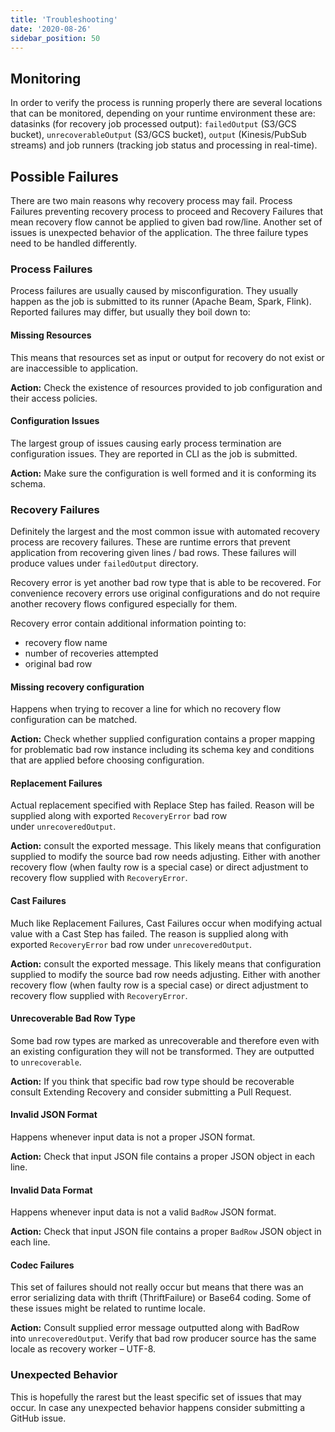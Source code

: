 ```yaml
---
title: 'Troubleshooting'
date: '2020-08-26'
sidebar_position: 50
---
```


## Monitoring

In order to verify the process is running properly there are several locations that can be monitored, depending on your runtime environment these are: datasinks (for recovery job processed output): `failedOutput` (S3/GCS bucket), `unrecoverableOutput` (S3/GCS bucket), `output` (Kinesis/PubSub streams) and job runners (tracking job status and processing in real-time).

## Possible Failures

There are two main reasons why recovery process may fail. Process Failures preventing recovery process to proceed and Recovery Failures that mean recovery flow cannot be applied to given bad row/line. Another set of issues is unexpected behavior of the application. The three failure types need to be handled differently.

### Process Failures

Process failures are usually caused by misconfiguration. They usually happen as the job is submitted to its runner (Apache Beam, Spark, Flink). Reported failures may differ, but usually they boil down to:

#### Missing Resources

This means that resources set as input or output for recovery do not exist or are inaccessible to application.

**Action:** Check the existence of resources provided to job configuration and their access policies.

#### Configuration Issues

The largest group of issues causing early process termination are configuration issues. They are reported in CLI as the job is submitted.

**Action:** Make sure the configuration is well formed and it is conforming its schema.

### Recovery Failures

Definitely the largest and the most common issue with automated recovery process are recovery failures. These are runtime errors that prevent application from recovering given lines / bad rows. These failures will produce values under `failedOutput` directory.

Recovery error is yet another bad row type that is able to be recovered. For convenience recovery errors use original configurations and do not require another recovery flows configured especially for them.

Recovery error contain additional information pointing to:

- recovery flow name
- number of recoveries attempted
- original bad row

#### Missing recovery configuration

Happens when trying to recover a line for which no recovery flow configuration can be matched.

**Action:** Check whether supplied configuration contains a proper mapping for problematic bad row instance including its schema key and conditions that are applied before choosing configuration.

#### Replacement Failures

Actual replacement specified with Replace Step has failed. Reason will be supplied along with exported `RecoveryError` bad row under `unrecoveredOutput`.

**Action:** consult the exported message. This likely means that configuration supplied to modify the source bad row needs adjusting. Either with another recovery flow (when faulty row is a special case) or direct adjustment to recovery flow supplied with `RecoveryError`.

#### Cast Failures

Much like Replacement Failures, Cast Failures occur when modifying actual value with a Cast Step has failed. The reason is supplied along with exported `RecoveryError` bad row under `unrecoveredOutput`.

**Action:** consult the exported message. This likely means that configuration supplied to modify the source bad row needs adjusting. Either with another recovery flow (when faulty row is a special case) or direct adjustment to recovery flow supplied with `RecoveryError`.

#### Unrecoverable Bad Row Type

Some bad row types are marked as unrecoverable and therefore even with an existing configuration they will not be transformed. They are outputted to `unrecoverable`.

**Action:** If you think that specific bad row type should be recoverable consult Extending Recovery and consider submitting a Pull Request.

#### Invalid JSON Format

Happens whenever input data is not a proper JSON format.

**Action:** Check that input JSON file contains a proper JSON object in each line.

#### Invalid Data Format

Happens whenever input data is not a valid `BadRow` JSON format.

**Action:** Check that input JSON file contains a proper `BadRow` JSON object in each line.

#### Codec Failures

This set of failures should not really occur but means that there was an error serializing data with thrift (ThriftFailure) or Base64 coding. Some of these issues might be related to runtime locale.

**Action:** Consult supplied error message outputted along with BadRow into `unrecoveredOutput`. Verify that bad row producer source has the same locale as recovery worker – UTF-8.

### Unexpected Behavior

This is hopefully the rarest but the least specific set of issues that may occur. In case any unexpected behavior happens consider submitting a GitHub issue.

